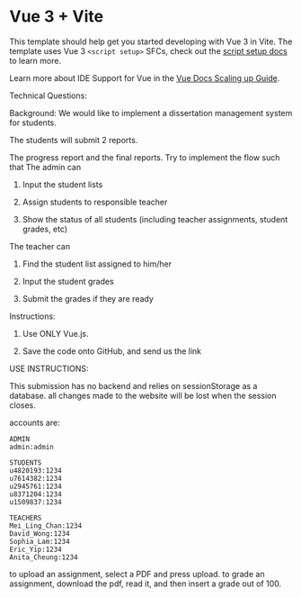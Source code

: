 # Vue 3 + Vite

This template should help get you started developing with Vue 3 in Vite. The template uses Vue 3 `<script setup>` SFCs, check out the [script setup docs](https://v3.vuejs.org/api/sfc-script-setup.html#sfc-script-setup) to learn more.

Learn more about IDE Support for Vue in the [Vue Docs Scaling up Guide](https://vuejs.org/guide/scaling-up/tooling.html#ide-support).



Technical Questions:


Background: We would like to implement a dissertation management system for students. 

The students will submit 2 reports.

The progress report and the final reports. Try to implement the flow such that The admin can

1. Input the student lists

2. Assign students to responsible teacher

3. Show the status of all students (including teacher assignments, student grades, etc)


The teacher can

1. Find the student list assigned to him/her

2. Input the student grades

3. Submit the grades if they are ready

Instructions:

1. Use ONLY Vue.js.

2. Save the code onto GitHub, and send us the link


USE INSTRUCTIONS:

This submission has no backend and relies on sessionStorage as a database. all changes made to the website will be lost when the session closes.


accounts are:
```
ADMIN
admin:admin

STUDENTS
u4820193:1234
u7614382:1234
u2945761:1234
u8371204:1234
u1509837:1234

TEACHERS
Mei_Ling_Chan:1234
David_Wong:1234
Sophia_Lam:1234
Eric_Yip:1234
Anita_Cheung:1234
```

to upload an assignment, select a PDF and press upload.
to grade an assignment, download the pdf, read it, and then insert a grade out of 100.
